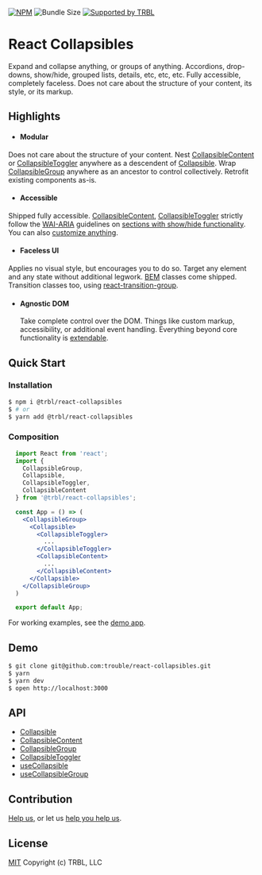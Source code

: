 [![NPM](https://img.shields.io/npm/v/@trbl/react-collapsibles)](https://www.npmjs.com/@trbl/react-collapsibles)
![Bundle Size](https://img.shields.io/bundlephobia/minzip/@trbl/react-collapsibles?label=zipped)
[![Supported by TRBL](https://img.shields.io/badge/supported_by-TRBL-black)](https://github.com/trouble)

# React Collapsibles

Expand and collapse anything, or groups of anything. Accordions, drop-downs, show/hide, grouped lists, details, etc, etc, etc. Fully accessible, completely faceless. Does not care about the structure of your content, its style, or its markup.

## Highlights

  - #### Modular
  Does not care about the structure of your content. Nest [CollapsibleContent](./src/CollapsibleContent.README.md) or [CollapsibleToggler](./src/CollapsibleToggler/README.md) anywhere as a descendent of [Collapsible](./src/Collapsible/README.md). Wrap [CollapsibleGroup](./src/CollapsibleGroup/README.md) anywhere as an ancestor to control collectively. Retrofit existing components as-is.

  - #### Accessible
  Shipped fully accessible. [CollapsibleContent](./src/CollapsibleContent/README.md#accessibility), [CollapsibleToggler](./src/CollapsibleToggler/README.md#accessibility) strictly follow the [WAI-ARIA](https://www.w3.org/WAI/intro/aria) guidelines on [sections with show/hide functionality](https://www.w3.org/TR/wai-aria-practices-1.1/#accordion). You can also [customize anything](#agnostic-dom).

  - #### Faceless UI
  Applies no visual style, but encourages you to do so. Target any element and any state without additional legwork. [BEM](http://getbem.com/) classes come shipped. Transition classes too, using [react-transition-group](https://reactcommunity.org/react-transition-group/).

- #### Agnostic DOM
  Take complete control over the DOM. Things like custom markup, accessibility, or additional event handling. Everything beyond core functionality is [extendable](https://www.npmjs.com/package/@trbl/react-html-element).

## Quick Start

### Installation

```bash
$ npm i @trbl/react-collapsibles
$ # or
$ yarn add @trbl/react-collapsibles
```

### Composition

```jsx
  import React from 'react';
  import {
    CollapsibleGroup,
    Collapsible,
    CollapsibleToggler,
    CollapsibleContent
  } from '@trbl/react-collapsibles';

  const App = () => (
    <CollapsibleGroup>
      <Collapsible>
        <CollapsibleToggler>
          ...
        </CollapsibleToggler>
        <CollapsibleContent>
          ...
        </CollapsibleContent>
      </Collapsible>
    </CollapsibleGroup>
  )

  export default App;
```

For working examples, see the [demo app](./demo/App.demo.js).

## Demo

```bash
$ git clone git@github.com:trouble/react-collapsibles.git
$ yarn
$ yarn dev
$ open http://localhost:3000
```

## API

  - [Collapsible](./src/Collapsible/README.md)
  - [CollapsibleContent](./src/CollapsibleContent/README.md)
  - [CollapsibleGroup](./src/CollapsibleGroup/README.md)
  - [CollapsibleToggler](./src/CollapsibleToggler/README.md)
  - [useCollapsible](./src/Collapsible/README.md)
  - [useCollapsibleGroup](./src/CollapsibleGroup/README.md)

## Contribution

[Help us,](https://github.com/trouble/.github/blob/master/CONTRIBUTING.md) or let us [help you help us](https://github.com/trouble/.github/blob/master/SUPPORT.md).

## License

[MIT](https://github.com/trouble/react-collapsibles/blob/master/LICENSE) Copyright (c) TRBL, LLC
